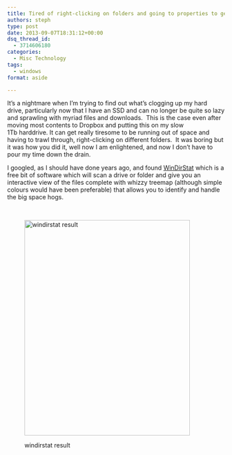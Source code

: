 ```yaml
---
title: Tired of right-clicking on folders and going to properties to get the folder size?
authors: steph
type: post
date: 2013-09-07T18:31:12+00:00
dsq_thread_id:
  - 3714606180
categories:
  - Misc Technology
tags:
  - windows
format: aside

---
```

<p class="wp-caption-dt">
  It&#8217;s a nightmare when I&#8217;m trying to find out what&#8217;s clogging up my hard drive, particularly now that I have an SSD and can no longer be quite so lazy and sprawling with myriad files and downloads.  This is the case even after moving most contents to Dropbox and putting this on my slow 1Tb harddrive. It can get really tiresome to be running out of space and having to trawl through, right-clicking on different folders.  It was boring but it was how you did it, well now I am enlightened, and now I don&#8217;t have to pour my time down the drain.  
</p>

<p class="wp-caption-dt">
  <!--more-->
</p>

I googled, as I should have done years ago, and found <a title="windirstat homepage" href="http://windirstat.info" target="_blank">WinDirStat</a> which is a free bit of software which will scan a drive or folder and give you an interactive view of the files complete with whizzy treemap (although simple colours would have been preferable) that allows you to identify and handle the big space hogs.

&nbsp;<figure id="attachment_58501" style="width: 383px" class="wp-caption alignnone">

[<img class="size-medium wp-image-58501" alt="windirstat result" src="../img/2013-09-07-19_27_35-C_-WinDirStat_aborht_cnwco8.png" width="383" height="500" />][1]<figcaption class="wp-caption-text">windirstat result</figcaption></figure> 

&nbsp;

&nbsp;

 [1]: ../img/2013-09-07-19_27_35-C_-WinDirStat_aborht.png